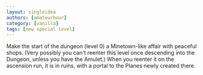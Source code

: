 ```yaml
---
layout: singleidea
authors: [amateurhour]
category: [vanilla]
tags: [new special level]
---
```

Make the start of the dungeon (level 0) a Minetown-like affair with peaceful shops. (Very possibly you can't reenter this level once descending into the Dungeon, unless you have the Amulet.) When you reenter it on the ascension run, it is in ruins, with a portal to the Planes newly created there.

